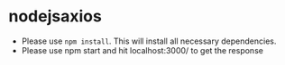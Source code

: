 # nodejsaxios
- Please use `npm install`. This will install all necessary dependencies.
- Please use npm start and hit localhost:3000/ to get the response

